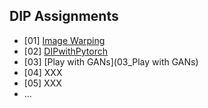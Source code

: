 ## DIP Assignments 
- [01] [Image Warping](01_ImageWarping/)
- [02] [DIPwithPytorch](02_DIPwithPyTorch)
- [03] [Play with GANs](03_Play with GANs)
- [04] XXX
- [05] XXX
- ...
